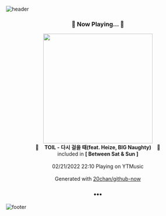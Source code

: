 ![header](https://capsule-render.vercel.app/api?type=wave&height=170&section=header&text=Hi.%20I'm%20SHIFT&fontColor=090707&fontAlignX=45&fontAlignY=65&fontSize=100)

<h3 align="center">🎵 Now Playing... 🎵</h3>
<p align="center">
  <a href="https://music.youtube.com/watch?v=ptbENF77Yb8">
    <img width="300" src="https://lh3.googleusercontent.com/PYL3tU5a2oj5KqkBodC7OE94QPcM-eBS0Qj_-Xu8535nEY8_IwkFFo2F1-BJ6H5ci52XnmhPw5qN9CLq">
  </a>
  <br>
  🎵&nbsp&nbsp&nbsp <b>TOIL - 다시 걸을 때(feat. Heize, BIG Naughty)</b> &nbsp&nbsp&nbsp🎵
  <br>
  included in <b>[ Between Sat & Sun ]</b>
  
  <br />
  <br />
  02/21/2022 22:10 Playing on YTMusic
  <br />
  <br />
  Generated with <a href="https://github.com/20chan/github-now">20chan/github-now</a>
</p>

<h3 align="center">•••</h3>

![footer](https://capsule-render.vercel.app/api?type=wave&height=150&section=footer)
